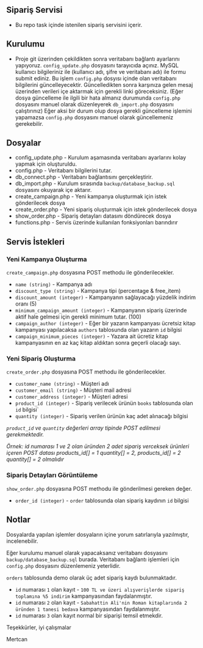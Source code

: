 ## Sipariş Servisi

- Bu repo task içinde istenilen sipariş servisini içerir.

## Kurulumu

- Proje git üzerinden çekildikten sonra veritabanı bağlantı ayarlarını yapıyoruz. `config_update.php` dosyasını tarayıcıda açınız. MySQL kullanıcı bilgileriniz ile (kullanıcı adı, şifre ve veritabanı adı) ile formu submit ediniz. Bu işlem `config.php` dosyısı içinde olan veritabanı bilgilerini güncelleyecektir. Güncelledikten sonra karşınıza gelen mesaj üzerinden verileri içe aktarmak için gerekli linki göreceksiniz. (Eğer dosya güncelleme ile ilgili bir hata almanız durumunda `config.php` dosyasını manuel olarak düzenleyerek `db_import.php` dosyasını çalıştırınız) Eğer aksi bir durum olup dosya gerekli güncelleme işlemini yapamazsa `config.php` dosyasını manuel olarak güncellemeniz gerekebilir.

## Dosyalar

- config_update.php - Kurulum aşamasında veritabanı ayarlarını kolay yapmak için oluşturuldu.
- config.php - Veritabanı bilgilerini tutar.
- db_connect.php - Veritabanı bağlantısını gerçekleştirir.
- db_import.php - Kurulum sırasında `backup/database_backup.sql` dosyasını okuyarak içe aktarır. 
- create_campaign.php - Yeni kampanya oluşturmak için istek gönderilecek dosya
- create_order.php - Yeni sipariş oluşturmak için istek gönderilecek dosya
- show_order.php - Sipariş detayları datasını döndürecek dosya
- functions.php - Servis üzerinde kullanılan fonksiyonları barındırır

## Servis İstekleri

### Yeni Kampanya Oluşturma

`create_campaign.php` dosyasına POST methodu ile gönderilecekler.

- `name (string)` - Kampanya adı
- `discount_type (string)` - Kampanya tipi (percentage & free_item)
- `discount_amount (integer)` - Kampanyanın sağlayacağı yüzdelik indirim oranı (5)
- `minimum_campaign_amount (integer)` - Kampanyanın sipariş üzerinde aktif hale gelmesi için gerekli minimum tutar. (100)
- `campaign_author (integer)` - Eğer bir yazarın kampanyası ücretsiz kitap kampanyası yapılacaksa `authors` tablosunda olan yazarın `id` bilgisi
- `campaign_minimum_pieces (integer)` - Yazara ait ücretiz kitap kampanyasının en az kaç kitap aldıktan sonra geçerli olacağı sayı.


### Yeni Sipariş Oluşturma

`create_order.php` dosyasına POST methodu ile gönderilecekler.

- `customer_name (string)` - Müşteri adı
- `customer_email (string)` - Müşteri mail adresi
- `customer_address (integer)` - Müşteri adresi
- `product_id (integer)` - Sipariş verilecek ürünün `books` tablosunda olan `id` bilgisi`
- `quantity (integer)` - Sipariş verilen ürünün kaç adet alınacağı bilgisi

*`product_id` ve `quantity` değerleri array tipinde POST edilmesi gerekmektedir.*

*Örnek: id numarası 1 ve 2 olan üründen 2 adet sipariş verceksek ürünleri içeren POST datası products_id[] = 1 quantity[] = 2, products_id[] = 2 quantity[] = 2 olmalıdır*

### Sipariş Detayları Görüntüleme

`show_order.php` dosyasına POST methodu ile gönderilmesi gereken değer.

- `order_id (integer)` - `order` tablosunda olan sipariş kaydının `id` bilgisi  

## Notlar

Dosyalarda yapılan işlemler dosyaların içine yorum satırlarıyla yazılmıştır, incelenebilir.

Eğer kurulumu manuel olarak yapacaksanız veritabanı dosyasını `backup/database_backup.sql` burada. Veritabanı bağlantı işlemleri için `config.php` dosyasını düzenlemeniz yeterlidir.

`orders` tablosunda demo olarak üç adet sipariş kaydı bulunmaktadır.
- `id` numarası `1` olan kayıt - `100 TL ve üzeri alışverişlerde sipariş toplamına %5 indirim` kampanyasından faydalanmıştır.
- `id` numarası `2` olan kayıt - `Sabahattin Ali'nin Roman kitaplarında 2 üründen 1 tanesi bedava` kampanyasından faydalanmıştır.
- `id` numarası `3` olan kayıt normal bir siparişi temsil etmekdir.

Teşekkürler, iyi çalışmalar

Mertcan